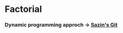 # Factorial  
### Dynamic programming approch -> [Sazin's Git](https://github.com/SazinSamin/Samin_Reading_Room/tree/main/Algorithm/Dynamic%20Programming/Factorial)
